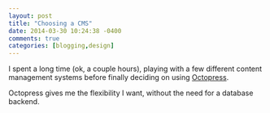 ```yaml
---
layout: post
title: "Choosing a CMS"
date: 2014-03-30 10:24:38 -0400
comments: true
categories: [blogging,design]
---
```

I spent a long time (ok, a couple hours), playing with a few different content management systems before finally deciding on using [Octopress](http://octopress.org/ "Octopress").

Octopress gives me the flexibility I want, without the need for a database backend.
